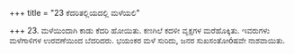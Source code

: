 +++
title = "23 ಕೆದರಿತಲ್ಲಿಯದಲ್ಲಿ ಮಳೆಯಲಿ"

+++
23. ಮಳೆಯಿಂದಾಗಿ ಕಾಡು ಕೆದರಿ ಹೋಯಿತು. ಕಣಗಿಲೆ ಕದಳೀ ವೃಕ್ಷಗಳ ಮರೆಹೊಕ್ಕಿತು. ಇವರುಗಳು ಮಳೆಗಾಳಿಗಳ ಉರವಣೆಯಿಂದ ಬೆದರಿದರು. ಭಯಂಕರ ಮಳೆ ಸುರಿದು, ಜನರ ಸುಖಸಂತೋóಷವೇ ನಾಶವಾಯಿತು.